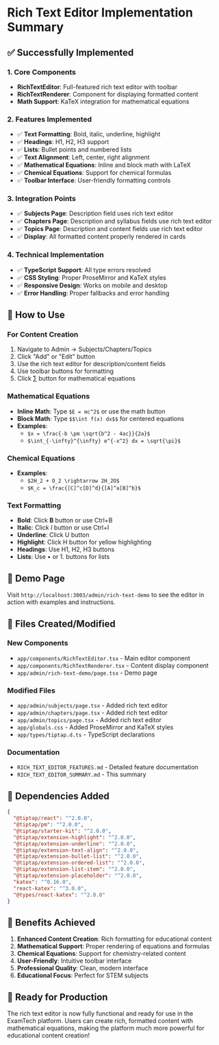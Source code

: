 # Rich Text Editor Implementation Summary

## ✅ **Successfully Implemented**

### 1. **Core Components**
- **RichTextEditor**: Full-featured rich text editor with toolbar
- **RichTextRenderer**: Component for displaying formatted content
- **Math Support**: KaTeX integration for mathematical equations

### 2. **Features Implemented**
- ✅ **Text Formatting**: Bold, italic, underline, highlight
- ✅ **Headings**: H1, H2, H3 support
- ✅ **Lists**: Bullet points and numbered lists
- ✅ **Text Alignment**: Left, center, right alignment
- ✅ **Mathematical Equations**: Inline and block math with LaTeX
- ✅ **Chemical Equations**: Support for chemical formulas
- ✅ **Toolbar Interface**: User-friendly formatting controls

### 3. **Integration Points**
- ✅ **Subjects Page**: Description field uses rich text editor
- ✅ **Chapters Page**: Description and syllabus fields use rich text editor
- ✅ **Topics Page**: Description and content fields use rich text editor
- ✅ **Display**: All formatted content properly rendered in cards

### 4. **Technical Implementation**
- ✅ **TypeScript Support**: All type errors resolved
- ✅ **CSS Styling**: Proper ProseMirror and KaTeX styles
- ✅ **Responsive Design**: Works on mobile and desktop
- ✅ **Error Handling**: Proper fallbacks and error handling

## 🎯 **How to Use**

### **For Content Creation**
1. Navigate to Admin → Subjects/Chapters/Topics
2. Click "Add" or "Edit" button
3. Use the rich text editor for description/content fields
4. Use toolbar buttons for formatting
5. Click ∑ button for mathematical equations

### **Mathematical Equations**
- **Inline Math**: Type `$E = mc^2$` or use the math button
- **Block Math**: Type `$$\int f(x) dx$$` for centered equations
- **Examples**:
  - `$x = \frac{-b \pm \sqrt{b^2 - 4ac}}{2a}$`
  - `$\int_{-\infty}^{\infty} e^{-x^2} dx = \sqrt{\pi}$`

### **Chemical Equations**
- **Examples**:
  - `$2H_2 + O_2 \rightarrow 2H_2O$`
  - `$K_c = \frac{[C]^c[D]^d}{[A]^a[B]^b}$`

### **Text Formatting**
- **Bold**: Click **B** button or use Ctrl+B
- **Italic**: Click *I* button or use Ctrl+I
- **Underline**: Click U button
- **Highlight**: Click H button for yellow highlighting
- **Headings**: Use H1, H2, H3 buttons
- **Lists**: Use • or 1. buttons for lists

## 🚀 **Demo Page**
Visit `http://localhost:3003/admin/rich-text-demo` to see the editor in action with examples and instructions.

## 📁 **Files Created/Modified**

### **New Components**
- `app/components/RichTextEditor.tsx` - Main editor component
- `app/components/RichTextRenderer.tsx` - Content display component
- `app/admin/rich-text-demo/page.tsx` - Demo page

### **Modified Files**
- `app/admin/subjects/page.tsx` - Added rich text editor
- `app/admin/chapters/page.tsx` - Added rich text editor
- `app/admin/topics/page.tsx` - Added rich text editor
- `app/globals.css` - Added ProseMirror and KaTeX styles
- `app/types/tiptap.d.ts` - TypeScript declarations

### **Documentation**
- `RICH_TEXT_EDITOR_FEATURES.md` - Detailed feature documentation
- `RICH_TEXT_EDITOR_SUMMARY.md` - This summary

## 🔧 **Dependencies Added**
```json
{
  "@tiptap/react": "^2.0.0",
  "@tiptap/pm": "^2.0.0",
  "@tiptap/starter-kit": "^2.0.0",
  "@tiptap/extension-highlight": "^2.0.0",
  "@tiptap/extension-underline": "^2.0.0",
  "@tiptap/extension-text-align": "^2.0.0",
  "@tiptap/extension-bullet-list": "^2.0.0",
  "@tiptap/extension-ordered-list": "^2.0.0",
  "@tiptap/extension-list-item": "^2.0.0",
  "@tiptap/extension-placeholder": "^2.0.0",
  "katex": "^0.16.0",
  "react-katex": "^3.0.0",
  "@types/react-katex": "^2.0.0"
}
```

## 🎉 **Benefits Achieved**

1. **Enhanced Content Creation**: Rich formatting for educational content
2. **Mathematical Support**: Proper rendering of equations and formulas
3. **Chemical Equations**: Support for chemistry-related content
4. **User-Friendly**: Intuitive toolbar interface
5. **Professional Quality**: Clean, modern interface
6. **Educational Focus**: Perfect for STEM subjects

## 🚀 **Ready for Production**

The rich text editor is now fully functional and ready for use in the ExamTech platform. Users can create rich, formatted content with mathematical equations, making the platform much more powerful for educational content creation! 